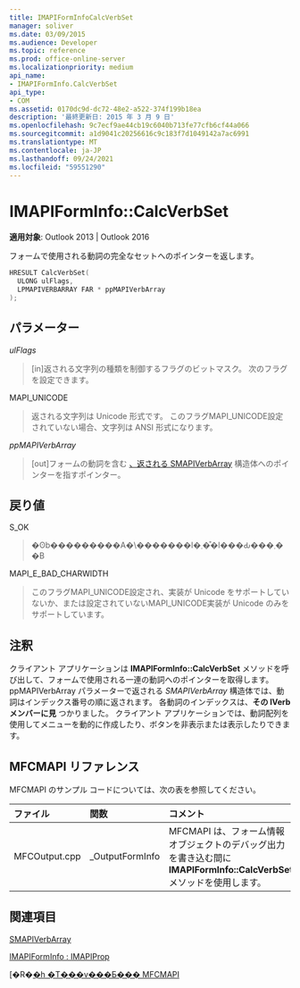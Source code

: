 ```yaml
---
title: IMAPIFormInfoCalcVerbSet
manager: soliver
ms.date: 03/09/2015
ms.audience: Developer
ms.topic: reference
ms.prod: office-online-server
ms.localizationpriority: medium
api_name:
- IMAPIFormInfo.CalcVerbSet
api_type:
- COM
ms.assetid: 0170dc9d-dc72-48e2-a522-374f199b18ea
description: '最終更新日: 2015 年 3 月 9 日'
ms.openlocfilehash: 9c7ecf9ae44cb19c6040b713fe77cfb6cf44a066
ms.sourcegitcommit: a1d9041c20256616c9c183f7d1049142a7ac6991
ms.translationtype: MT
ms.contentlocale: ja-JP
ms.lasthandoff: 09/24/2021
ms.locfileid: "59551290"
---
```

# <a name="imapiforminfocalcverbset"></a>IMAPIFormInfo::CalcVerbSet

  
  
**適用対象**: Outlook 2013 | Outlook 2016 
  
フォームで使用される動詞の完全なセットへのポインターを返します。
  
```cpp
HRESULT CalcVerbSet(
  ULONG ulFlags,
  LPMAPIVERBARRAY FAR * ppMAPIVerbArray
);
```

## <a name="parameters"></a>パラメーター

 _ulFlags_
  
> [in]返される文字列の種類を制御するフラグのビットマスク。 次のフラグを設定できます。
    
MAPI_UNICODE 
  
> 返される文字列は Unicode 形式です。 このフラグMAPI_UNICODE設定されていない場合、文字列は ANSI 形式になります。
    
 _ppMAPIVerbArray_
  
> [out]フォームの動詞を含む [、返される SMAPIVerbArray](smapiverbarray.md) 構造体へのポインターを指すポインター。 
    
## <a name="return-value"></a>戻り値

S_OK 
  
> �ʘb���������A�\�������l�܂��͒l���Ԃ���܂��B
    
MAPI_E_BAD_CHARWIDTH 
  
> このフラグMAPI_UNICODE設定され、実装が Unicode をサポートしていないか、または設定されていないMAPI_UNICODE実装が Unicode のみをサポートしています。
    
## <a name="remarks"></a>注釈

クライアント アプリケーションは **IMAPIFormInfo::CalcVerbSet** メソッドを呼び出して、フォームで使用される一連の動詞へのポインターを取得します。 ppMAPIVerbArray パラメーターで返される _SMAPIVerbArray_ 構造体では、動詞はインデックス番号の順に返されます。 各動詞のインデックスは、**その lVerb メンバーに見** つかりました。 クライアント アプリケーションでは、動詞配列を使用してメニューを動的に作成したり、ボタンを非表示または表示したりできます。 
  
## <a name="mfcmapi-reference"></a>MFCMAPI リファレンス

MFCMAPI のサンプル コードについては、次の表を参照してください。
  
|**ファイル**|**関数**|**コメント**|
|:-----|:-----|:-----|
|MFCOutput.cpp  <br/> |_OutputFormInfo  <br/> |MFCMAPI は、フォーム情報オブジェクトのデバッグ出力を書き込む間に **IMAPIFormInfo::CalcVerbSet** メソッドを使用します。  <br/> |
   
## <a name="see-also"></a>関連項目



[SMAPIVerbArray](smapiverbarray.md)
  
[IMAPIFormInfo : IMAPIProp](imapiforminfoimapiprop.md)


[�R�[�h �T���v���Ƃ��� MFCMAPI](mfcmapi-as-a-code-sample.md)


